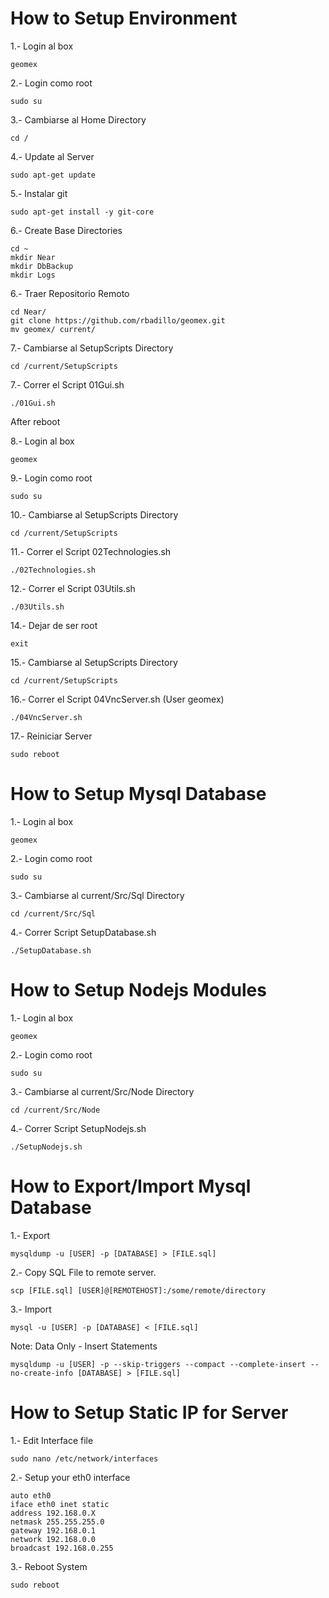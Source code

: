 How to Setup Environment
======

1.- Login al box

	geomex

2.- Login como root

	sudo su

3.- Cambiarse al Home Directory

	cd /

4.- Update al Server

	sudo apt-get update
	
5.- Instalar git

	sudo apt-get install -y git-core
	
6.- Create Base Directories

	cd ~
	mkdir Near
	mkdir DbBackup
	mkdir Logs

6.- Traer Repositorio Remoto

	cd Near/
	git clone https://github.com/rbadillo/geomex.git
	mv geomex/ current/

7.- Cambiarse al SetupScripts Directory

	cd /current/SetupScripts

7.- Correr el Script 01Gui.sh

	./01Gui.sh


After reboot


8.- Login al box

	geomex

9.- Login como root

	sudo su

10.- Cambiarse al SetupScripts Directory

	cd /current/SetupScripts

11.- Correr el Script 02Technologies.sh

	./02Technologies.sh

12.- Correr el Script 03Utils.sh

	./03Utils.sh

14.- Dejar de ser root

	exit

15.- Cambiarse al SetupScripts Directory

	cd /current/SetupScripts

16.- Correr el Script 04VncServer.sh (User geomex)

	./04VncServer.sh

17.- Reiniciar Server

	sudo reboot


How to Setup Mysql Database
======

1.- Login al box

	geomex

2.- Login como root

	sudo su

3.- Cambiarse al current/Src/Sql Directory

	cd /current/Src/Sql

4.- Correr Script SetupDatabase.sh

	./SetupDatabase.sh
	
	
How to Setup Nodejs Modules
======

1.- Login al box

	geomex

2.- Login como root

	sudo su

3.- Cambiarse al current/Src/Node Directory

	cd /current/Src/Node

4.- Correr Script SetupNodejs.sh

	./SetupNodejs.sh
	
	
How to Export/Import Mysql Database
======

1.- Export

	mysqldump -u [USER] -p [DATABASE] > [FILE.sql]
	
2.- Copy SQL File to remote server.

	scp [FILE.sql] [USER]@[REMOTEHOST]:/some/remote/directory

3.- Import

	mysql -u [USER] -p [DATABASE] < [FILE.sql]
	
Note: Data Only - Insert Statements

	mysqldump -u [USER] -p --skip-triggers --compact --complete-insert --no-create-info [DATABASE] > [FILE.sql]
	
	
	
How to Setup Static IP for Server
======

1.- Edit Interface file
	
	sudo nano /etc/network/interfaces
	
2.- Setup your eth0 interface

	auto eth0
	iface eth0 inet static
	address 192.168.0.X
	netmask 255.255.255.0
	gateway 192.168.0.1
	network 192.168.0.0
	broadcast 192.168.0.255
	
3.- Reboot System

	sudo reboot

